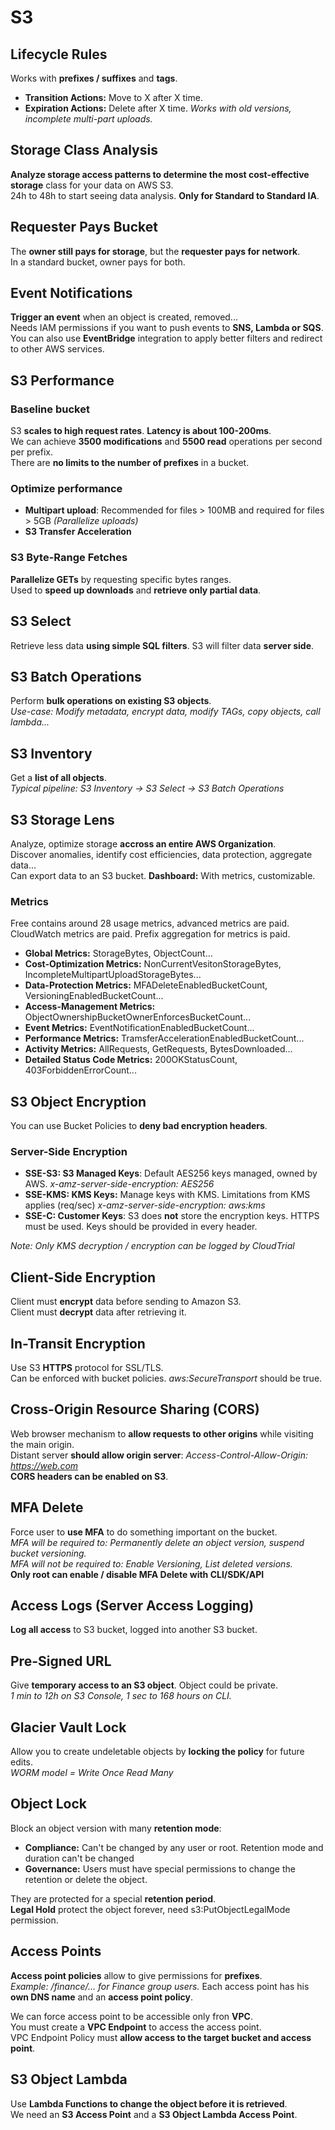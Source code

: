 # S3

## Lifecycle Rules

Works with **prefixes / suffixes** and **tags**.
- **Transition Actions:** Move to X after X time.
- **Expiration Actions:** Delete after X time. *Works with old versions, incomplete multi-part uploads.*


## Storage Class Analysis

**Analyze storage access patterns to determine the most cost-effective storage** class for your data on AWS S3.  
24h to 48h to start seeing data analysis. **Only for Standard to Standard IA**.

## Requester Pays Bucket

The **owner still pays for storage**, but the **requester pays for network**.  
In a standard bucket, owner pays for both.

## Event Notifications

**Trigger an event** when an object is created, removed...  
Needs IAM permissions if you want to push events to **SNS, Lambda or SQS**.  
You can also use **EventBridge** integration to apply better filters and redirect to other AWS services.

## S3 Performance

### Baseline bucket

S3 **scales to high request rates**. **Latency is about 100-200ms**.  
We can achieve **3500 modifications** and **5500 read** operations per second per prefix.  
There are **no limits to the number of prefixes** in a bucket.

### Optimize performance

- **Multipart upload**: Recommended for files > 100MB and required for files > 5GB *(Parallelize uploads)*
- **S3 Transfer Acceleration**

### S3 Byte-Range Fetches

**Parallelize GETs** by requesting specific bytes ranges.  
Used to **speed up downloads** and **retrieve only partial data**.


## S3 Select

Retrieve less data **using simple SQL filters**. S3 will filter data **server side**.  

## S3 Batch Operations

Perform **bulk operations on existing S3 objects**.  
*Use-case: Modify metadata, encrypt data, modify TAGs, copy objects, call lambda...*

## S3 Inventory

Get a **list of all objects**.  
*Typical pipeline: S3 Inventory -> S3 Select -> S3 Batch Operations*

## S3 Storage Lens

Analyze, optimize storage **accross an entire AWS Organization**.  
Discover anomalies, identify cost efficiencies, data protection, aggregate data...  
Can export data to an S3 bucket. **Dashboard:** With metrics, customizable.

### Metrics

Free contains around 28 usage metrics, advanced metrics are paid.  
CloudWatch metrics are paid. Prefix aggregation for metrics is paid.

- **Global Metrics:** StorageBytes, ObjectCount...
- **Cost-Optimization Metrics:** NonCurrentVesitonStorageBytes, IncompleteMultipartUploadStorageBytes...
- **Data-Protection Metrics:** MFADeleteEnabledBucketCount, VersioningEnabledBucketCount...
- **Access-Management Metrics:** ObjectOwnershipBucketOwnerEnforcesBucketCount...
- **Event Metrics:** EventNotificationEnabledBucketCount...
- **Performance Metrics:** TramsferAccelerationEnabledBucketCount...
- **Activity Metrics:** AllRequests, GetRequests, BytesDownloaded...
- **Detailed Status Code Metrics:** 200OKStatusCount, 403ForbiddenErrorCount...

## S3 Object Encryption

You can use Bucket Policies to **deny bad encryption headers**.

### Server-Side Encryption

- **SSE-S3: S3 Managed Keys**: Default AES256 keys managed, owned by AWS. *x-amz-server-side-encryption: AES256*
- **SSE-KMS: KMS Keys:** Manage keys with KMS. Limitations from KMS applies (req/sec) *x-amz-server-side-encryption: aws:kms*
- **SSE-C: Customer Keys**: S3 does **not** store the encryption keys. HTTPS must be used. Keys should be provided in every header.

*Note: Only KMS decryption / encryption can be logged by CloudTrial*

## Client-Side Encryption

Client must **encrypt** data before sending to Amazon S3.  
Client must **decrypt** data after retrieving it. 

## In-Transit Encryption

Use S3 **HTTPS** protocol for SSL/TLS.  
Can be enforced with bucket policies. *aws:SecureTransport* should be true.

## Cross-Origin Resource Sharing (CORS)

Web browser mechanism to **allow requests to other origins** while visiting the main origin.  
Distant server **should allow origin server**: *Access-Control-Allow-Origin: https://web.com*  
**CORS headers can be enabled on S3**.

## MFA Delete

Force user to **use MFA** to do something important on the bucket.  
*MFA will be required to: Permanently delete an object version, suspend bucket versioning.*  
*MFA will not be required to: Enable Versioning, List deleted versions.*  
**Only root can enable / disable MFA Delete with CLI/SDK/API**

## Access Logs (Server Access Logging)

**Log all access** to S3 bucket, logged into another S3 bucket.

## Pre-Signed URL

Give **temporary access to an S3 object**. Object could be private.  
*1 min to 12h on S3 Console, 1 sec to 168 hours on CLI.*

## Glacier Vault Lock

Allow you to create undeletable objects by **locking the policy** for future edits.  
*WORM model = Write Once Read Many*

## Object Lock

Block an object version with many **retention mode**:
- **Compliance:** Can't be changed by any user or root. Retention mode and duration can't be changed
- **Governance:** Users must have special permissions to change the retention or delete the object.

They are protected for a special **retention period**.  
**Legal Hold** protect the object forever, need s3:PutObjectLegalMode permission.

## Access Points

**Access point policies** allow to give permissions for **prefixes**.  
*Example: /finance/... for Finance group users.*
Each access point has his **own DNS name** and an **access point policy**.

We can force access point to be accessible only fron **VPC**.  
You must create a **VPC Endpoint** to access the access point.  
VPC Endpoint Policy must **allow access to the target bucket and access point**.

## S3 Object Lambda

Use **Lambda Functions to change the object before it is retrieved**.  
We need an **S3 Access Point** and a **S3 Object Lambda Access Point**.  

